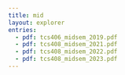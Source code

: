```yaml
---
title: mid
layout: explorer
entries:
  - pdf: tcs406_midsem_2019.pdf
  - pdf: tcs408_midsem_2021.pdf
  - pdf: tcs408_midsem_2022.pdf
  - pdf: tcs408_midsem_2023.pdf
---
```

